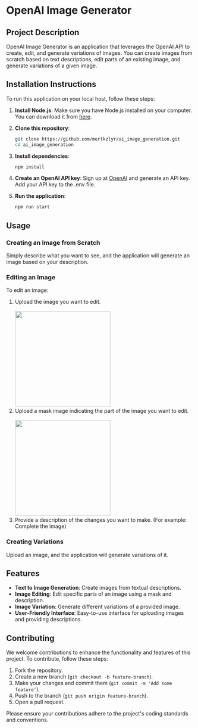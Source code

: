 # OpenAI Image Generator

## Project Description
OpenAI Image Generator is an application that leverages the OpenAI API to create, edit, and generate variations of images. You can create images from scratch based on text descriptions, edit parts of an existing image, and generate variations of a given image.

## Installation Instructions
To run this application on your local host, follow these steps:

1. **Install Node.js**: Make sure you have Node.js installed on your computer. You can download it from [here](https://nodejs.org/).

2. **Clone this repository**: 
   ```bash
   git clone https://github.com/mertkzlyr/ai_image_generation.git
   cd ai_image_generation
3. **Install dependencies**:
   ```bash
   npm install
4. **Create an OpenAI API key**:
   Sign up at [OpenAI](https://platform.openai.com/) and generate an API key. Add your API key to the .env file.

5. **Run the application**:
   ```bash
   npm run start

## Usage
### Creating an Image from Scratch
Simply describe what you want to see, and the application will generate an image based on your description.

### Editing an Image
To edit an image:
1. Upload the image you want to edit.
   <br></br>
   <img src="https://github.com/mertkzlyr/ai_image_generation/assets/91737596/6fc4c9c0-cb08-4abd-aae7-e507dfb08ee5" height="256px" width="256px">
3. Upload a mask image indicating the part of the image you want to edit.
   <br></br>
   <img src="https://github.com/mertkzlyr/ai_image_generation/assets/91737596/a93b3305-8816-496b-ab44-d4dd0013444e" height="256px" width="256px">
5. Provide a description of the changes you want to make. (For example: Complete the image)

### Creating Variations
Upload an image, and the application will generate variations of it.

## Features
- **Text to Image Generation**: Create images from textual descriptions.
- **Image Editing**: Edit specific parts of an image using a mask and description.
- **Image Variation**: Generate different variations of a provided image.
- **User-Friendly Interface**: Easy-to-use interface for uploading images and providing descriptions.

## Contributing
We welcome contributions to enhance the functionality and features of this project. To contribute, follow these steps:

1. Fork the repository.
2. Create a new branch (`git checkout -b feature-branch`).
3. Make your changes and commit them (`git commit -m 'Add some feature'`).
4. Push to the branch (`git push origin feature-branch`).
5. Open a pull request.

Please ensure your contributions adhere to the project's coding standards and conventions.
